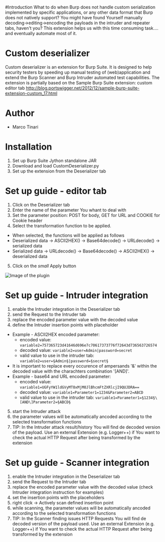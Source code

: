 #Introduction
What to do when Burp does not handle custom serialization implemented by specific applications, or any other data format that Burp does not natively support?
You might have found Yourself manually decoding->editing->encoding the payloads in the intruder and repeater tabs, haven't you?
This extension helps us with this time consuming task.... and eventually automate most of it.


# Custom deserializer
Custom deserializer is an extension for Burp Suite. It is designed to help security testers by speeding up manual testing of (web)application and extend the Burp Scanner and Burp Intruder automated test capabilities.
The extension is partially based on the Sample Burp Suite extension: custom editor tab http://blog.portswigger.net/2012/12/sample-burp-suite-extension-custom_17.html


# Author
- Marco Tinari

# Installation 
1.	Set up Burp Suite Jython standalone JAR 
2.	Download and load CustomDeserializer.py
3.	Set up the extension from the Deserializer tab


# Set up guide - editor tab
1. Click on the Deserializer tab
2. Enter the name of the parameter You whant to deal with
3. Set the parameter position: POST for body, GET for URL and COOKIE for Cookie header
4. Select the transformation function to be applied. 
  * When selected, the functions will be applied as follows
  * Deserialized data -> ASCII2HEX() -> Base64decode() -> URLdecode() -> serialized data
  * Serialized data -> URLdecode() -> Base64decode() ->  ASCII2HEX() -> deserialized data
5. Click on the *small* Apply button

![Image of the plugin](https://raw.githubusercontent.com/marcotinari/CustomDeserializer/master/CustomDeserializer-full-screen.png)


# Set up guide - Intruder integration
1. enable the Intruder integration in the Deserializer tab
2. send the Request to the Intruder tab
3. replace the encoded parameter value with the decoded value 
4. define the Intruder insertion points with placeholder

  * Example - ASCII2HEX encoded parameter: 
    * encoded value:					``variable2=757365723d41646d696e7c70617373776f72643d736563726574``
    * decoded value:					``variable2=user=Admin|password=secret``
    * valid value to use in the intruder tab:	``variable2=user=§Admin§|password=§secret§``
  * It is important to replace every occurence of ampersands '&' within the decoded value  with the charachters combination '\[AND\]'.
  * Example - base64 and URL encoded parameter: 
    * encoded value:					``variable1=UGFyYW1ldGVyMT0xMjM0JlBhcmFtZXRlcjI9QUJDRA==``
    * decoded value:					``variable1=Parameter1=1234&Parameter2=ABCD``
    * valid value to use in the intruder tab:	``variable1=Parameter1=§1234§\[AND\]Parameter2=§ABCD§``

5. start the Intruder attack
6. the parameter values will be automatically ancoded according to the selected transformation functions
7. TIP: In the Intruder attack result/history You will find de decoded version of the payload. Use an external Extension (e.g. Logger++) if You want to check the actual HTTP Request after being transformed by the extension 

# Set up guide - Scanner integration
1. enable the Intruder integration in the Deserializer tab
2. send the Request to the Intruder tab
3. replace the encoded parameter value with the decoded value (check Intruder integration instruction for examples) 
4. set the insertion points with the placeholders
5. right click -> Actively scan defined insertion point 
6. while scanning, the parameter values will be automatically ancoded according to the selected transformation functions
7. TIP: In the Scanner finding issues HTTP Requests You will find de decoded version of the payload used. Use an external Extension (e.g. Logger++) if You want to check the actual HTTP Request after being transformed by the extension 
